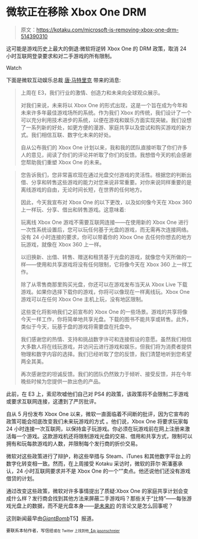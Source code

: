 # 微软正在移除 Xbox One DRM

> 原文：<https://kotaku.com/microsoft-is-removing-xbox-one-drm-514390310>

这可能是游戏历史上最大的倒退:微软将逆转 Xbox One 的 DRM 政策，取消 24 小时互联网登录要求和对二手游戏的所有限制。

Watch

下面是微软互动娱乐总裁 [唐·马特里克](http://news.xbox.com/2013/06/update) 带来的消息:

> 上周在 E3，我们行业的激情、创造力和未来向全球观众展示。
> 
> 对我们来说，未来将以 Xbox One 的形式出现，这是一个旨在成为今年和未来许多年最佳游戏场所的系统。作为我们 Xbox 的传统，我们设计了一个可以充分利用技术进步的系统，以便在游戏和娱乐方面实现突破。我们设想了一系列新的好处，如更方便的漫游、家庭共享以及尝试和购买游戏的新方式。我们相信互联、数字化未来的好处。
> 
> 自从公布我们的 Xbox One 计划以来，我和我的团队直接听取了你们许多人的意见，阅读了你们的评论并听取了你们的反馈。我想借今天的机会感谢您帮助我们重塑 Xbox One 的未来。

> 您告诉我们，您非常喜欢现在通过光盘交付游戏的灵活性。根据您的判断出借、分享和转售这些游戏的能力对您来说非常重要。对你来说同样重要的是离线游戏的自由，无论时间长短，在世界的任何地方。
> 
> 因此，今天我宣布对 Xbox One 的以下更改，以及如何像今天在 Xbox 360 上一样玩、分享、借出和转售游戏。这意味着:
> 
> 玩离线 Xbox One 游戏不需要互联网连接——在使用新的 Xbox One 进行一次性系统设置后，您可以玩任何基于光盘的游戏，而无需再次连接网络。没有 24 小时连接的要求，你可以带着你的 Xbox One 去任何你想去的地方玩游戏，就像在 Xbox 360 上一样。
> 
> 以旧换新、出借、转售、赠送和租赁基于光盘的游戏，就像您今天所做的一样——使用和共享游戏将没有任何限制，它将像今天在 Xbox 360 上一样工作。
> 
> 除了从零售商那里购买光盘，你还可以在游戏发布当天从 Xbox Live 下载游戏。如果你选择下载你的游戏，你将可以像现在一样离线玩。Xbox One 游戏可以在任何 Xbox One 主机上玩，没有地区限制。
> 
> 这些变化将影响我们之前宣布的 Xbox One 的一些场景。游戏的共享将像今天一样工作，你将简单地共享光盘。下载的图书不能共享或转售。此外，类似于今天，玩基于盘的游戏将需要盘在托盘中。
> 
> 我们感谢您的热情、支持和挑战数字许可和连接假设的意愿。虽然我们相信大多数人将在线玩游戏，并访问云进行游戏和娱乐，但我们将为消费者提供物理和数字内容的选择。我们已经听取了您的反馈，我们清楚地听到您希望两全其美。
> 
> 再次感谢您的坦诚反馈。我们的团队仍然致力于倾听、接受反馈，并在今年晚些时候为您提供一款出色的产品。

此前，在 E3 上，索尼吹嘘他们自己对 PS4 的政策，该政策将不会限制二手游戏或要求互联网连接，这遭到了严厉批评。

自从 5 月份发布 Xbox One 以来，微软一直面临着不间断的批评，因为它宣布的政策可能会彻底改变我们未来玩游戏的方式 。他们说，Xbox One 将要求玩家每 24 小时连接一次互联网，以保持盒子玩游戏。你必须在玩游戏前在网上注册来激活每一个游戏。这款游戏机还将限制游戏光盘的交易、借用和共享方式，限制可以拥有和玩每款游戏的人数，并限制每个发行商的折价交易。

微软对这些政策进行了辩护，称这些举措与 Steam、iTunes 和其他数字平台上的数字化转变相一致。然而，在上周接受 Kotaku 采访时，微软的菲尔·斯潘塞承认，24 小时互联网要求并不是 Xbox One 的一个“”卖点。他还说他们还没有游戏借贷的计划。

通过改变这些政策，微软对许多事情提出了质疑:Xbox One 的家庭共享计划会变成什么样？发行商会找到其他方法来屏蔽二手游戏吗？那些关于“比特”——每张游戏光盘上的数据，而不是光盘本身——[是未来的](https://kotaku.com/the-xbox-one-believers-513819282) 的言论又是怎么回事呢？

这则新闻最早由[*GiantBomb*](http://www.giantbomb.com/articles/microsoft-to-pull-complete-reversal-on-xbox-one-dr/1100-4673/)T5】报道。

<small>要联系本帖作者，写信给</small>[<small></small>](mailto:jason@kotaku.com)<small><small>或在 Twitter 上找到他</small>[<small>【@ jasonschreier</small>](https://twitter.com/jasonschreier)</small>

<small></small>
